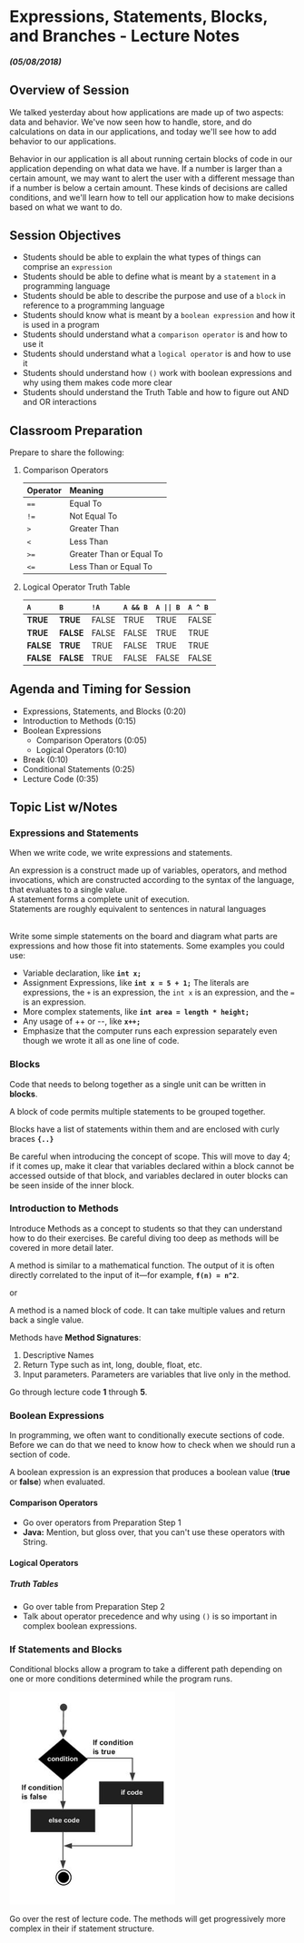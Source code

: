 # Expressions, Statements, Blocks, and Branches - Lecture Notes
##### (05/08/2018)

## **Overview of Session**

We talked yesterday about how applications are made up of two aspects: data and behavior. We've now seen how to handle, store, and do calculations on data in our applications, and today we'll see how to add behavior to our applications.

Behavior in our application is all about running certain blocks of code in our application depending on what data we have. If a number is larger than a certain amount, we may want to alert the user with a different message than if a number is below a certain amount. These kinds of decisions are called conditions, and we'll learn how to tell our application how to make decisions based on what we want to do.

## **Session Objectives**

* Students should be able to explain the what types of things can comprise an `expression`
* Students should be able to define what is meant by a `statement` in a programming language
* Students should be able to describe the purpose and use of a `block` in reference to a programming language
* Students should know what is meant by a `boolean expression` and how it is used in a program
* Students should understand what a `comparison operator` is and how to use it
* Students should understand what a `logical operator` is and how to use it
* Students should understand how `()` work with boolean expressions and why using them makes code more clear
* Students should understand the Truth Table and how to figure out AND and OR interactions

## **Classroom Preparation**
Prepare to share the following:
1. Comparison Operators

    | Operator | Meaning                    |
    |----------|----------------------------|
    | `==`     | Equal To                   |
    | `!=`     | Not Equal To               |
    | `>`      | Greater Than               |
    | `<`      | Less Than                  |
    | `>=`     | Greater Than or Equal To   |
    | `<=`     | Less Than or Equal To      |

2. Logical Operator Truth Table

    | `A`       | `B`       | `!A`  | `A && B` | <code>A &#124;&#124; B</code>      | `A ^ B` |
    |-----------|-----------|-------|----------|------------------------------------|---------|
    | **TRUE**  | **TRUE**  | FALSE | TRUE     | TRUE                               | FALSE   |
    | **TRUE**  | **FALSE** | FALSE | FALSE    | TRUE                               | TRUE    |
    | **FALSE** | **TRUE**  | TRUE  | FALSE    | TRUE                               | TRUE    |
    | **FALSE** | **FALSE** | TRUE  | FALSE    | FALSE                              | FALSE   |

## **Agenda and Timing for Session**

* Expressions, Statements, and Blocks (0:20)
* Introduction to Methods (0:15)
* Boolean Expressions
    * Comparison Operators (0:05)
    * Logical Operators (0:10)
* Break (0:10)
* Conditional Statements (0:25)
* Lecture Code (0:35)

## **Topic List w/Notes**

### Expressions and Statements

When we write code, we write expressions and statements.

<div class="definition note">An <span>expression</span> is a construct made up of variables, operators, and method invocations, which are constructed according to the syntax of the language, that evaluates to a single value.
</div>

<div class="definition note">A <span>statement</span> forms a complete unit of execution.</div>

<div class="analogy note">Statements are roughly equivalent to sentences in natural languages</div><br/>

<div class="note instructorDirective">

Write some simple statements on the board and diagram what parts are expressions and how those fit into statements. Some examples you could use:

* Variable declaration, like **`int x;`**
* Assignment Expressions, like **`int x = 5 + 1;`** The literals are expressions, the `+` is an expression, the `int x` is an expression, and the `=` is an expression.
* More complex statements, like **`int area = length * height;`**
* Any usage of ++ or --, like **`x++;`**
* Emphasize that the computer runs each expression separately even though we wrote it all as one line of code.

</div>

### Blocks

Code that needs to belong together as a single unit can be written in **blocks**.

<div class="definition note">A <span>block</span> of code permits multiple statements to be grouped together.</div>

Blocks have a list of statements within them and are enclosed with curly braces **`{..}`**

<div class="caution note">Be careful when introducing the concept of <span>scope</span>. This will move to day 4; if it comes up, make it clear that variables declared
within a block cannot be accessed outside of that block, and variables declared in outer blocks can be seen inside of the inner block.</div>

### Introduction to Methods

Introduce Methods as a concept to students so that they can understand how to do their exercises. Be careful diving too deep as methods will be covered in more detail later.

<div class="definition note">

A <span>method</span> is similar to a mathematical function. The output of it is often directly correlated to the input of it—for example, **`f(n) = n^2`**.

or

A <span>method</span> is a named block of code. It can take multiple values and return back a single value.

</div>

Methods have **Method Signatures**:
1. Descriptive Names
2. Return Type such as int, long, double, float, etc.
3. Input parameters. Parameters are variables that live only in the method.

<div class="note instructorDirective">

Go through lecture code **1** through **5**.

</div>

### Boolean Expressions

In programming, we often want to conditionally execute sections of code. Before we can do that we need to know how to check when we should run a section of code.

<div class="definition note">

A <span>boolean expression</span> is an expression that produces a boolean value (**true** or **false**) when evaluated.

</div>

#### Comparison Operators

* Go over operators from Preparation Step 1
* **Java:** Mention, but gloss over, that you can't use these operators with String.

#### Logical Operators

##### Truth Tables

* Go over table from Preparation Step 2
* Talk about operator precedence and why using `()` is so important in complex boolean expressions.

### If Statements and Blocks

<div class="definition note">Conditional blocks allow a program to take a different path depending on one or more conditions determined while the program runs.</div>

![Conditional If-Else Block](img/if-else.png)

<div class="note instructorDirective">

Go over the rest of lecture code. The methods will get progressively more complex in their if statement structure.

</div>